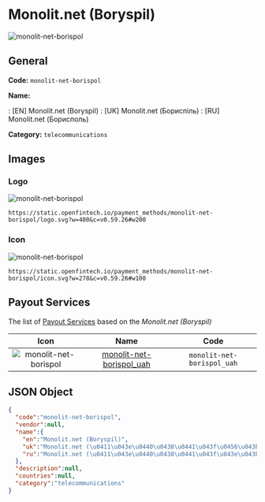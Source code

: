 
# Monolit.net (Boryspil) 
![monolit-net-borispol](https://static.openfintech.io/payment_methods/monolit-net-borispol/logo.svg?w=400&c=v0.59.26#w200)  

## General 
**Code:** `monolit-net-borispol` 
 
**Name:** 
 
:	[EN] Monolit.net (Boryspil) 
:	[UK] Monolit.net (Бориспіль) 
:	[RU] Monolit.net (Борисполь) 
 
**Category:** `telecommunications` 
 

## Images 

### Logo 
![monolit-net-borispol](https://static.openfintech.io/payment_methods/monolit-net-borispol/logo.svg?w=400&c=v0.59.26#w200)  

```
https://static.openfintech.io/payment_methods/monolit-net-borispol/logo.svg?w=400&c=v0.59.26#w200
```  

### Icon 
![monolit-net-borispol](https://static.openfintech.io/payment_methods/monolit-net-borispol/icon.svg?w=278&c=v0.59.26#w100)  

```
https://static.openfintech.io/payment_methods/monolit-net-borispol/icon.svg?w=278&c=v0.59.26#w100
```  

## Payout Services 
 
The list of [Payout Services](/payout-services/) based on the _Monolit.net (Boryspil)_ 

|Icon|Name|Code| 
|:---:|:---:|:---:| 
|![monolit-net-borispol](https://static.openfintech.io/payout_methods/monolit-net-borispol/icon.svg?w=278&c=v0.59.26#w40) |[monolit-net-borispol_uah](/payout-services/monolit-net-borispol_uah/)|`monolit-net-borispol_uah`| 
 

## JSON Object 

```json
{
  "code":"monolit-net-borispol",
  "vendor":null,
  "name":{
    "en":"Monolit.net (Boryspil)",
    "uk":"Monolit.net (\u0411\u043e\u0440\u0438\u0441\u043f\u0456\u043b\u044c)",
    "ru":"Monolit.net (\u0411\u043e\u0440\u0438\u0441\u043f\u043e\u043b\u044c)"
  },
  "description":null,
  "countries":null,
  "category":"telecommunications"
}
```  
